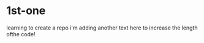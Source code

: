 # 1st-one
learning to create a repo
i'm adding another text here to increase the length ofthe code!
